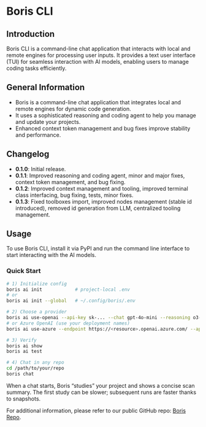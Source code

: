 # Boris CLI

## Introduction
Boris CLI is a command-line chat application that interacts with local and remote engines for processing user inputs. It provides a text user interface (TUI) for seamless interaction with AI models, enabling users to manage coding tasks efficiently.

## General Information
- Boris is a command-line chat application that integrates local and remote engines for dynamic code generation.
- It uses a sophisticated reasoning and coding agent to help you manage and update your projects.
- Enhanced context token management and bug fixes improve stability and performance.

## Changelog
* **0.1.0**: Initial release.
* **0.1.1**: Improved reasoning and coding agent, minor and major fixes, context token management, and bug fixing.
* **0.1.2**: Improved context management and tooling, improved terminal class interfacing, bug fixing, tests, minor fixes.
* **0.1.3**: Fixed toolboxes import, improved nodes management (stable id introduced), removed id generation from LLM, centralized tooling management.

## Usage
To use Boris CLI, install it via PyPI and run the command line interface to start interacting with the AI models.

### Quick Start
```bash
# 1) Initialize config
boris ai init            # project-local .env
# or
boris ai init --global   # ~/.config/boris/.env

# 2) Choose a provider
boris ai use-openai --api-key sk-... --chat gpt-4o-mini --reasoning o3-mini
# or Azure OpenAI (use your deployment names)
boris ai use-azure --endpoint https://<resource>.openai.azure.com/ --api-key ... --chat my-gpt4o-mini

# 3) Verify
boris ai show
boris ai test

# 4) Chat in any repo
cd /path/to/your/repo
boris chat
```
When a chat starts, Boris “studies” your project and shows a concise scan summary. The first study can be slower; subsequent runs are faster thanks to snapshots.

For additional information, please refer to our public GitHub repo: [Boris Repo](https://github.com/applebar17/boris).